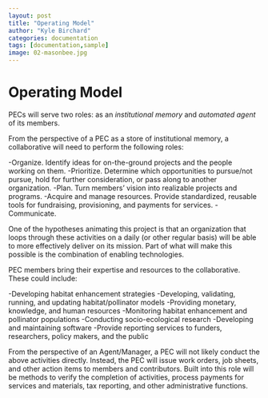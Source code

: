 ```yaml
---
layout: post
title: "Operating Model"
author: "Kyle Birchard"
categories: documentation
tags: [documentation,sample]
image: 02-masonbee.jpg
---
```


# Operating Model

PECs will serve two roles: as an *institutional memory* and *automated agent* of its members. 

From the perspective of a PEC as a store of institutional memory, a collaborative will need to perform the following roles:

-Organize. Identify ideas for on-the-ground projects and the people working on them.
-Prioritize. Determine which opportunities to pursue/not pursue, hold for further consideration, or pass along to another organization.
-Plan. Turn members’ vision into realizable projects and programs.
-Acquire and manage resources. Provide standardized, reusable tools for fundraising, provisioning, and payments for services.
-Communicate. 

One of the hypotheses animating this project is that an organization that loops through these activities on a daily (or other regular basis) will be able to more effectively deliver on its mission. Part of what will make this possible is the combination of enabling technologies. 

PEC members bring their expertise and resources to the collaborative. These could include:

-Developing habitat enhancement strategies
-Developing, validating, running, and updating habitat/pollinator models
-Providing monetary, knowledge, and human resources
-Monitoring habitat enhancement and pollinator populations
-Conducting socio-ecological research
-Developing and maintaining software
-Provide reporting services to funders, researchers, policy makers, and the public

From the perspective of an Agent/Manager, a PEC will not likely conduct the above activities directly. Instead, the PEC will issue work orders, job sheets, and other action items to members and contributors. Built into this role will be methods to verify the completion of activities, process payments for services and materials, tax reporting, and other administrative functions.
